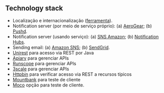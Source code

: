 ## Technology stack
- Localização e internacionalização ([ferramenta](https://formatjs.io/)).
- Notification server (por meio de serviço próprio): (a) [AeroGear](https://aerogear.org/); (b) [Pushd](https://github.com/rs/pushd).
- Notification server (usando serviço): (a) [SNS Amazon](https://aws.amazon.com/sns/); (b) [Notification Hubs](https://azure.microsoft.com/en-us/services/notification-hubs/).
- Sending email: (a) [Amazon SNS](https://aws.amazon.com/sns/); (b) [SendGrid](https://sendgrid.com/).
 - [Unirest](http://unirest.io/java.html) para acesso via REST por Java
 - [Apiary](https://apiary.io/) para gerenciar APIs
 - [Runscope](https://www.runscope.com/) para gerenciar APIs
 - [3scale](https://www.3scale.net/) para gerenciar APIs
 - [Httpbin](http://httpbin.org/) para verificar acesso via REST a recursos típicos
 - [Mountbank](http://www.mbtest.org/) para teste de cliente
 - [Moco](https://github.com/dreamhead/moco) opção para teste de cliente.
 
